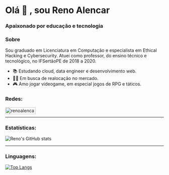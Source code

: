 # Olá 👋 , sou Reno Alencar 
### Apaixonado por educação e tecnologia

### Sobre
Sou graduado em Licenciatura em Computação e especialista em Ethical Hacking e Cybersecurity. Atuei como professor, do ensino técnico e tecnológico, no IFSertãoPE de 2018 a 2020.

- 📚 Estudando cloud, data engineer e desenvolvimento web.
- 👨‍💻 Em busca de realocação no mercado.
- 🎮 Amo jogar videogame, em especial jogos de RPG e táticos.

### Redes:
[<img align="left" alt="renoalencar | LinkedIn" width="96px" height="22px" src="https://img.shields.io/badge/linkedin-%230077B5.svg?style=for-the-badge&logo=linkedin&logoColor=white" />](https://www.linkedin.com/in/renoalencar/)
<br />

---

### Estatísticas:

![Reno's GitHub stats](https://github-readme-stats.vercel.app/api?username=renoalencar&show_icons=true&theme=radical)

---

### Linguagens:

[![Top Langs](https://github-readme-stats.vercel.app/api/top-langs/?username=renoalencar&layout=compact&theme=radical)](https://github.com/anuraghazra/github-readme-stats)
